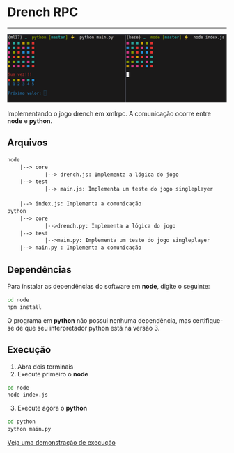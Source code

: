 # Drench RPC

----

<p align='center'>
    <img src='assets/fig.png'/>
</p>

Implementando o jogo drench em xmlrpc. A comunicação ocorre entre **node** e **python**. 

## Arquivos

```txt
node
    |--> core
            |--> drench.js: Implementa a lógica do jogo
    |--> test
            |--> main.js: Implementa um teste do jogo singleplayer

    |--> index.js: Implementa a comunicação
python
    |--> core
            |-->drench.py: Implementa a lógica do jogo
    |--> test
            |-->main.py: Implementa um teste do jogo singleplayer
    |--> main.py : Implementa a comunicação
```

## Dependências

Para instalar as dependências do software em **node**, digite o seguinte:

```sh
cd node
npm install
```

O programa em **python** não possui nenhuma dependência, mas certifique-se de que seu interpretador python está na versão 3.

## Execução

1. Abra dois terminais
2. Execute primeiro o **node**

```sh
cd node
node index.js
```

3. Execute agora o **python**
   
```sh
cd python
python main.py
```

[Veja uma demonstração de execução](https://youtu.be/HhxhSkiwiBs)
